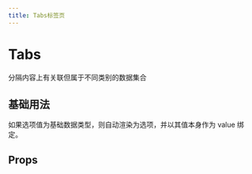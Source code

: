 ```yaml
---
title: Tabs标签页
---
```


# Tabs

分隔内容上有关联但属于不同类别的数据集合

## 基础用法

如果选项值为基础数据类型，则自动渲染为选项，并以其值本身作为 value 绑定。

<tabs-1 slot="demo" />

<template slot="code">

<<< docs/.vuepress/components/tabs/1.vue

</template>

## Props
